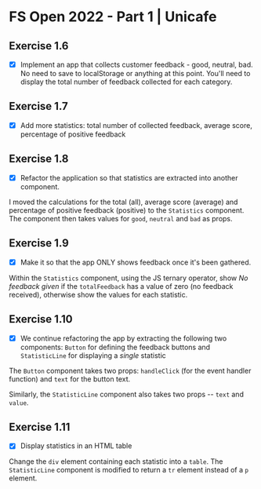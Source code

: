# FS Open 2022 - Part 1 | Unicafe

## Exercise 1.6

- [x] Implement an app that collects customer feedback - good, neutral, bad. No need to save to localStorage or anything at this point. You'll need to display the total number of feedback collected for each category.

## Exercise 1.7

- [x] Add more statistics: total number of collected feedback, average score, percentage of positive feedback

## Exercise 1.8

- [x] Refactor the application so that statistics are extracted into another component.

I moved the calculations for the total (all), average score (average) and percentage of positive feedback (positive) to the `Statistics` component. The component then takes values for `good`, `neutral` and `bad` as props.

## Exercise 1.9

- [x] Make it so that the app ONLY shows feedback once it's been gathered.

Within the `Statistics` component, using the JS ternary operator, show _No feedback given_ if the `totalFeedback` has a value of zero (no feedback received), otherwise show the values for each statistic.

## Exercise 1.10

- [x] We continue refactoring the app by extracting the following two components: `Button` for defining the feedback buttons and `StatisticLine` for displaying a _single_ statistic

The `Button` component takes two props: `handleClick` (for the event handler function) and `text` for the button text.

Similarly, the `StatisticLine` component also takes two props -- `text` and `value`.

## Exercise 1.11

- [x] Display statistics in an HTML table

Change the `div` element containing each statistic into a `table`. The `StatisticLine` component is modified to return a `tr` element instead of a `p` element.
